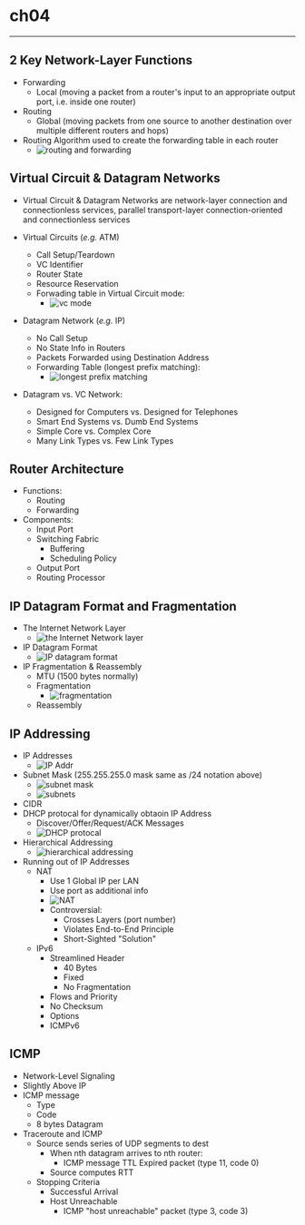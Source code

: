 # ch04

---

## 2 Key Network-Layer Functions

- Forwarding
  - Local (moving a packet from a router's input to an appropriate output port, i.e. inside one router)
- Routing
  - Global (moving packets from one source to another destination over multiple different routers and hops)
- Routing Algorithm used to create the forwarding table in each router
  - ![routing and forwarding](https://github.com/chopchap/computer-networking/blob/main/images/routing%20and%20forwarding.png?raw=true)

## Virtual Circuit & Datagram Networks

- Virtual Circuit & Datagram Networks are network-layer connection and connectionless services, parallel transport-layer connection-oriented and connectionless services

- Virtual Circuits (_e.g._ ATM)
  - Call Setup/Teardown
  - VC Identifier
  - Router State
  - Resource Reservation
  - Forwading table in Virtual Circuit mode:
    - ![vc mode](https://github.com/chopchap/computer-networking/blob/main/images/vc%20mode.png?raw=true)
- Datagram Network (_e.g._ IP)
  - No Call Setup
  - No State Info in Routers
  - Packets Forwarded using Destination Address
  - Forwarding Table (longest prefix matching):
    - ![longest prefix matching](https://github.com/chopchap/computer-networking/blob/main/images/prefix%20matching.png?raw=true)
- Datagram vs. VC Network:
  - Designed for Computers vs. Designed for Telephones
  - Smart End Systems vs. Dumb End Systems
  - Simple Core vs. Complex Core
  - Many Link Types vs. Few Link Types

## Router Architecture

- Functions:
  - Routing
  - Forwarding
- Components:
  - Input Port
  - Switching Fabric
    - Buffering
    - Scheduling Policy
  - Output Port
  - Routing Processor

## IP Datagram Format and Fragmentation

- The Internet Network Layer
  - ![the Internet Network layer](https://github.com/chopchap/computer-networking/blob/main/images/the%20Internet%20network%20layer.png?raw=true)
- IP Datagram Format
  - ![IP datagram format](https://github.com/chopchap/computer-networking/blob/main/images/IP%20datagram%20format.png?raw=true)
- IP Fragmentation & Reassembly
  - MTU (1500 bytes normally)
  - Fragmentation
    - ![fragmentation](https://github.com/chopchap/computer-networking/blob/main/images/fragmentation.png?raw=true)
  - Reassembly

## IP Addressing

- IP Addresses
  - ![IP Addr](https://github.com/chopchap/computer-networking/blob/main/images/IP%20addr.png?raw=true)
- Subnet Mask (255.255.255.0 mask same as /24 notation above)
  - ![subnet mask](https://github.com/chopchap/computer-networking/blob/main/images/subnet%20mask.png?raw=true)
  - ![subnets](https://github.com/chopchap/computer-networking/blob/main/images/subnets.png?raw=true)
- CIDR
- DHCP protocal for dynamically obtaoin IP Address
  - Discover/Offer/Request/ACK Messages
  - ![DHCP protocal](https://github.com/chopchap/computer-networking/blob/main/images/DHCP%20protocal.png?raw=true)
- Hierarchical Addressing
  - ![hierarchical addressing](https://github.com/chopchap/computer-networking/blob/main/images/hierarchical%20addressing.png?raw=true)
- Running out of IP Addresses
  - NAT
    - Use 1 Global IP per LAN
    - Use port as additional info
    - ![NAT](https://github.com/chopchap/computer-networking/blob/main/images/NAT.png?raw=true)
    - Controversial:
      - Crosses Layers (port number)
      - Violates End-to-End Principle
      - Short-Sighted "Solution"
  - IPv6
    - Streamlined Header
      - 40 Bytes
      - Fixed
      - No Fragmentation
    - Flows and Priority
    - No Checksum
    - Options
    - ICMPv6

## ICMP

- Network-Level Signaling
- Slightly Above IP
- ICMP message
  - Type
  - Code
  - 8 bytes Datagram
- Traceroute and ICMP
  - Source sends series of UDP segments to dest
    - When nth datagram arrives to nth router:
      - ICMP message TTL Expired packet (type 11, code 0)
    - Source computes RTT
  - Stopping Criteria
    - Successful Arrival
    - Host Unreachable
      - ICMP "host unreachable" packet (type 3, code 3)